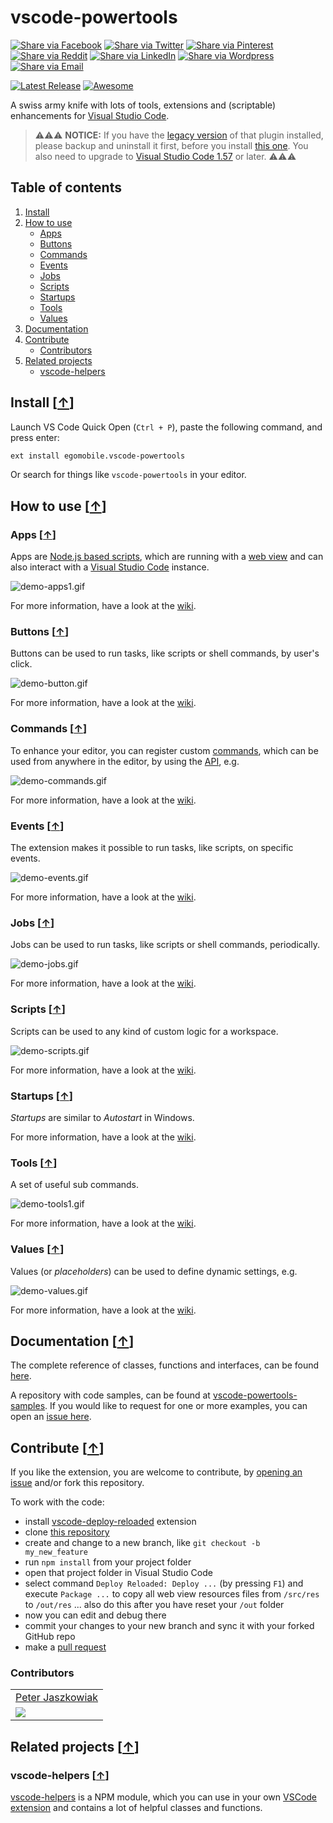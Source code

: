# vscode-powertools

[![Share via Facebook](https://raw.githubusercontent.com/egomobile/vscode-powertools/master/img/share/Facebook.png)](https://www.facebook.com/sharer/sharer.php?u=https%3A%2F%2Fmarketplace.visualstudio.com%2Fitems%3FitemName%3Degomobile.vscode-powertools&quote=VSCode%20Power%20Tools) [![Share via Twitter](https://raw.githubusercontent.com/egomobile/vscode-powertools/master/img/share/Twitter.png)](https://twitter.com/intent/tweet?source=https%3A%2F%2Fmarketplace.visualstudio.com%2Fitems%3FitemName%3Degomobile.vscode-powertools&text=VSCode%20Power%20Tools:%20https%3A%2F%2Fmarketplace.visualstudio.com%2Fitems%3FitemName%3Degomobile.vscode-powertools&via=egomobile) [![Share via Pinterest](https://raw.githubusercontent.com/egomobile/vscode-powertools/master/img/share/Pinterest.png)](http://pinterest.com/pin/create/button/?url=https%3A%2F%2Fmarketplace.visualstudio.com%2Fitems%3FitemName%3Degomobile.vscode-powertools&description=Visual%20Studio%20Code%20extension%2C%20which%20receives%20and%20shows%20git%20events%20from%20webhooks.) [![Share via Reddit](https://raw.githubusercontent.com/egomobile/vscode-powertools/master/img/share/Reddit.png)](http://www.reddit.com/submit?url=https%3A%2F%2Fmarketplace.visualstudio.com%2Fitems%3FitemName%3Degomobile.vscode-powertools&title=VSCode%20Power%20Tools) [![Share via LinkedIn](https://raw.githubusercontent.com/egomobile/vscode-powertools/master/img/share/LinkedIn.png)](http://www.linkedin.com/shareArticle?mini=true&url=https%3A%2F%2Fmarketplace.visualstudio.com%2Fitems%3FitemName%3Degomobile.vscode-powertools&title=VSCode%20Power%20Tools&summary=Visual%20Studio%20Code%20extension%2C%20which%20receives%20and%20shows%20git%20events%20from%20webhooks.&source=https%3A%2F%2Fmarketplace.visualstudio.com%2Fitems%3FitemName%3Degomobile.vscode-powertools) [![Share via Wordpress](https://raw.githubusercontent.com/egomobile/vscode-powertools/master/img/share/Wordpress.png)](http://wordpress.com/press-this.php?u=https%3A%2F%2Fmarketplace.visualstudio.com%2Fitems%3FitemName%3Degomobile.vscode-powertools&quote=VSCode%20Power%20Tools&s=Visual%20Studio%20Code%20extension%2C%20which%20receives%20and%20shows%20git%20events%20from%20webhooks.) [![Share via Email](https://raw.githubusercontent.com/egomobile/vscode-powertools/master/img/share/Email.png)](mailto:?subject=VSCode%20Power%20Tools&body=Visual%20Studio%20Code%20extension%2C%20which%20receives%20and%20shows%20git%20events%20from%20webhooks.:%20https%3A%2F%2Fmarketplace.visualstudio.com%2Fitems%3FitemName%3Degomobile.vscode-powertools)


[![Latest Release](https://vsmarketplacebadge.apphb.com/version-short/egomobile.vscode-powertools.svg)](https://marketplace.visualstudio.com/items?itemName=egomobile.vscode-powertools) [![Awesome](https://raw.githubusercontent.com/egomobile/vscode-powertools/master/img/awesome.png)](https://github.com/viatsko/awesome-vscode)

A swiss army knife with lots of tools, extensions and (scriptable) enhancements for [Visual Studio Code](https://code.visualstudio.com/).

> ⚠️⚠️⚠️ **NOTICE:** If you have the [legacy version](https://marketplace.visualstudio.com/items?itemName=ego-digital.vscode-powertools) of that plugin installed, please backup and uninstall it first, before you install [this one](https://marketplace.visualstudio.com/items?itemName=egomobile.vscode-powertools). You also need to upgrade to [Visual Studio Code 1.57](https://code.visualstudio.com/updates/v1_57) or later. ⚠️⚠️⚠️

## Table of contents

1. [Install](#install-)
2. [How to use](#how-to-use-)
   * [Apps](#apps-)
   * [Buttons](#buttons-)
   * [Commands](#commands-)
   * [Events](#events-)
   * [Jobs](#jobs-)
   * [Scripts](#scripts-)
   * [Startups](#startups-)
   * [Tools](#tools-)
   * [Values](#values-)
3. [Documentation](#documentation-)
4. [Contribute](#contribute-)
   * [Contributors](#contributors)
5. [Related projects](#related-projects-)
   * [vscode-helpers](#vscode-helpers-)

## Install [[&uarr;](#table-of-contents)]

Launch VS Code Quick Open (`Ctrl + P`), paste the following command, and press enter:

```bash
ext install egomobile.vscode-powertools
```

Or search for things like `vscode-powertools` in your editor.

## How to use [[&uarr;](#table-of-contents)]

### Apps [[&uarr;](#how-to-use-)]

Apps are [Node.js based scripts](https://nodejs.org/), which are running with a [web view](https://code.visualstudio.com/api/extension-guides/webview) and can also interact with a [Visual Studio Code](https://code.visualstudio.com/api/references/vscode-api) instance.

![demo-apps1.gif](https://raw.githubusercontent.com/egomobile/vscode-powertools/master/img/demo-apps1.gif)

For more information, have a look at the [wiki](https://github.com/egomobile/vscode-powertools/wiki/Apps).

### Buttons [[&uarr;](#how-to-use-)]

Buttons can be used to run tasks, like scripts or shell commands, by user's click.

![demo-button.gif](https://raw.githubusercontent.com/egomobile/vscode-powertools/master/img/demo-buttons.gif)

For more information, have a look at the [wiki](https://github.com/egomobile/vscode-powertools/wiki/Buttons).

### Commands [[&uarr;](#how-to-use-)]

To enhance your editor, you can register custom [commands](https://code.visualstudio.com/api/references/commands), which can be used from anywhere in the editor, by using the [API](https://code.visualstudio.com/api/references/vscode-api), e.g.

![demo-commands.gif](https://raw.githubusercontent.com/egomobile/vscode-powertools/master/img/demo-commands.gif)

For more information, have a look at the [wiki](https://github.com/egomobile/vscode-powertools/wiki/Commands).

### Events [[&uarr;](#how-to-use-)]

The extension makes it possible to run tasks, like scripts, on specific events.

![demo-events.gif](https://raw.githubusercontent.com/egomobile/vscode-powertools/master/img/demo-events.gif)

For more information, have a look at the [wiki](https://github.com/egomobile/vscode-powertools/wiki/Events).

### Jobs [[&uarr;](#how-to-use-)]

Jobs can be used to run tasks, like scripts or shell commands, periodically.

![demo-jobs.gif](https://raw.githubusercontent.com/egomobile/vscode-powertools/master/img/demo-jobs.gif)

For more information, have a look at the [wiki](https://github.com/egomobile/vscode-powertools/wiki/Jobs).

### Scripts [[&uarr;](#how-to-use-)]

Scripts can be used to any kind of custom logic for a workspace.

![demo-scripts.gif](https://raw.githubusercontent.com/egomobile/vscode-powertools/master/img/demo-scripts.gif)

For more information, have a look at the [wiki](https://github.com/egomobile/vscode-powertools/wiki/Scripts).

### Startups [[&uarr;](#how-to-use-)]

*Startups* are similar to *Autostart* in Windows.

For more information, have a look at the [wiki](https://github.com/egomobile/vscode-powertools/wiki/Startups).

### Tools [[&uarr;](#how-to-use-)]

A set of useful sub commands.

![demo-tools1.gif](https://raw.githubusercontent.com/egomobile/vscode-powertools/master/img/demo-tools1.gif)

For more information, have a look at the [wiki](https://github.com/egomobile/vscode-powertools/wiki/Tools).

### Values [[&uarr;](#how-to-use-)]

Values (or *placeholders*) can be used to define dynamic settings, e.g.

![demo-values.gif](https://raw.githubusercontent.com/egomobile/vscode-powertools/master/img/demo-values.gif)

For more information, have a look at the [wiki](https://github.com/egomobile/vscode-powertools/wiki/Values).

## Documentation [[&uarr;](#table-of-contents)]

The complete reference of classes, functions and interfaces, can be found [here](https://egomobile.github.io/vscode-powertools/api/).

A repository with code samples, can be found at [vscode-powertools-samples](https://github.com/egomobile/vscode-powertools-samples). If you would like to request for one or more examples, you can open an [issue here](https://github.com/egomobile/vscode-powertools-samples/issues).

## Contribute [[&uarr;](#table-of-contents)]

If you like the extension, you are welcome to contribute, by [opening an issue](https://github.com/egomobile/vscode-powertools/issues) and/or fork this repository.

To work with the code:

* install [vscode-deploy-reloaded](https://marketplace.visualstudio.com/items?itemName=mkloubert.vscode-deploy-reloaded) extension
* clone [this repository](https://github.com/egomobile/vscode-powertools)
* create and change to a new branch, like `git checkout -b my_new_feature`
* run `npm install` from your project folder
* open that project folder in Visual Studio Code
* select command `Deploy Reloaded: Deploy ...` (by pressing `F1`) and execute `Package ...` to copy all web view resources files from `/src/res` to `/out/res` ... also do this after you have reset your `/out` folder
* now you can edit and debug there
* commit your changes to your new branch and sync it with your forked GitHub repo
* make a [pull request](https://github.com/egomobile/vscode-powertools/pulls)

### Contributors

<table>
      <tr><td style="text-align: center;"><a href="https://github.com/pitaj" target="_blank">Peter Jaszkowiak</a></td></tr>
      <tr><td><a href="https://github.com/pitaj" target="_blank"><img src="https://avatars0.githubusercontent.com/u/803701?s=120&v=4"></a>
        </td></tr>
</table>

## Related projects [[&uarr;](#table-of-contents)]

### vscode-helpers [[&uarr;](#related-projects-)]

[vscode-helpers](https://github.com/mkloubert/vscode-helpers) is a NPM module, which you can use in your own [VSCode extension](https://code.visualstudio.com/docs/extensions/overview) and contains a lot of helpful classes and functions.
